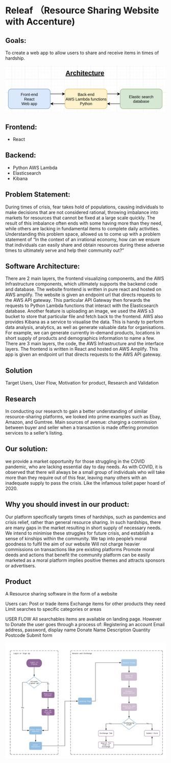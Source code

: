# Releaf （Resource Sharing Website with Accenture)

## Goals:

To create a web app to allow users to share and receive items in times of hardship.

![architecture](./assets/architecture.png)

## Frontend:
- React

## Backend: 
- Python AWS Lambda
- Elasticsearch
- Kibana 

## Problem Statement:
During times of crisis, fear takes hold of populations, causing individuals to make decisions that are not considered rational, throwing imbalance into markets for resources that cannot be fixed at a large scale quickly. The result of this imbalance often ends with some having more than they need, while others are lacking in fundamental items to complete daily activities. Understanding this problem space, allowed us to come up with a problem statement of “In the context of an irrational economy, how can we ensure that individuals can easily share and obtain resources during these adverse times to ultimately serve and help their community out?”

## Software Architecture:
There are 2 main layers, the frontend visualizing components, and the AWS Infrastructure components, which ultimately supports the backend code and database. 
The website frontend is written  in pure react and hosted on AWS amplify. The website is given an endpoint url that directs requests to the AWS API gateway. 
This particular API Gateway then forwards the requests to Python Lambda functions that interact with the Elasticsearch database. 
Another feature  is uploading an image, we used the AWS s3 bucket to store that particular file and fetch back to the frontend. 
AWS also provides Kibana as a service to visualise the data. This is handy to perform data analysis, analytics, as well as generate valuable data for organisations. 
For example, we can generate currently in-demand products, locations in short supply of products and demographics information to name a few. 
There are 3 main layers, the code, the AWS Infrastructure and the interface layers. The frontend is written in React and hosted on AWS Amplify. This app is given an endpoint url that directs requests to the AWS API gateway. 

## Solution 
Target Users, User Flow, Motivation for product, Research and Validation

## Research
In conducting our research to gain a better understanding of similar resource-sharing platforms, we looked into prime examples such as Ebay, Amazon, and Gumtree.
Main sources of avenue:
charging a commission between buyer and seller when a transaction is made
offering promotion services to a seller’s listing.

## Our solution:
we provide a market opportunity for those struggling in the COVID pandemic, who are lacking essential day to day needs.
As with COVID, it is observed that there will always be a small group of individuals who will take more than they require out of this fear, leaving many others with an inadequate supply to pass the crisis. Like the infamous toilet paper hoard of 2020.

## Why you should invest in our product:
Our platform specifically targets times of hardships, such as pandemics and crisis relief, rather than general resource sharing.
In such hardships, there are many gaps in the market resulting in short supply of necessary needs.
We intend to minimise these struggles for future crisis, and establish a sense of kinships within the community.
We tap into people’s moral goodness to fulfil the aim of our website
Will not charge heavier commissions on transactions like pre existing platforms
Promote moral deeds and actions that benefit the community
platform can be easily marketed as a moral platform
implies positive themes and attracts sponsors or advertisers.

## Product
A Resource sharing software in the form of a website

Users can:
Post or trade items
Exchange items for other products they need
Limit searches to specific categories or areas

USER FLOW
All searchables items are available on landing page. However to Donate the user goes through a process of:
Registering an account
Email address, password, display name
Donate
Name
Description
Quantity
Postcode
Submit form



![demo flow](./assets/demoflow.png)

